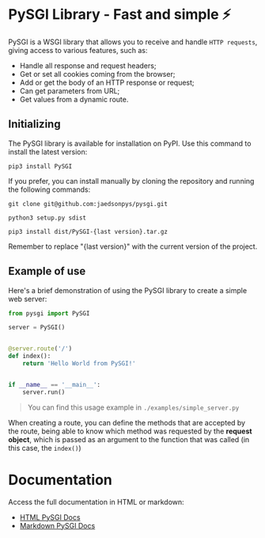# PySGI Library - Fast and simple ⚡️

PySGI is a WSGI library that allows you to receive and handle `HTTP requests`, giving access to various features, such as:

- Handle all response and request headers;
- Get or set all cookies coming from the browser;
- Add or get the body of an HTTP response or request;
- Can get parameters from URL;
- Get values ​​from a dynamic route.

## Initializing

The PySGI library is available for installation on PyPI. Use this command to install the latest version:

```
pip3 install PySGI 
```

If you prefer, you can install manually by cloning the repository and running the following commands:

```
git clone git@github.com:jaedsonpys/pysgi.git
```
```
python3 setup.py sdist
```
```
pip3 install dist/PySGI-{last version}.tar.gz
```

Remember to replace "{last version}" with the current version of the project.

## Example of use

Here's a brief demonstration of using the PySGI library to create a simple web server:

```python
from pysgi import PySGI

server = PySGI()


@server.route('/')
def index():
    return 'Hello World from PySGI!'


if __name__ == '__main__':
    server.run()

```

> You can find this usage example in `./examples/simple_server.py`

When creating a route, you can define the methods that are accepted by the route, being able to know which method was requested by the **request object**, which is passed as an argument to the function that was called (in this case, the `index()`)

# Documentation

Access the full documentation in HTML or markdown:

- [HTML PySGI Docs](https://jaedsonpys.github.io/pysgi/html/use)
- [Markdown PySGI Docs](https://github.com/jaedsonpys/pysgi/blob/master/docs/use.md)